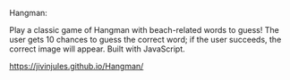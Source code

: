 Hangman:

Play a classic game of Hangman with beach-related words to guess! The user gets 10 chances to guess the correct word; if the user succeeds, the correct image will appear. Built with JavaScript.

https://jivinjules.github.io/Hangman/
